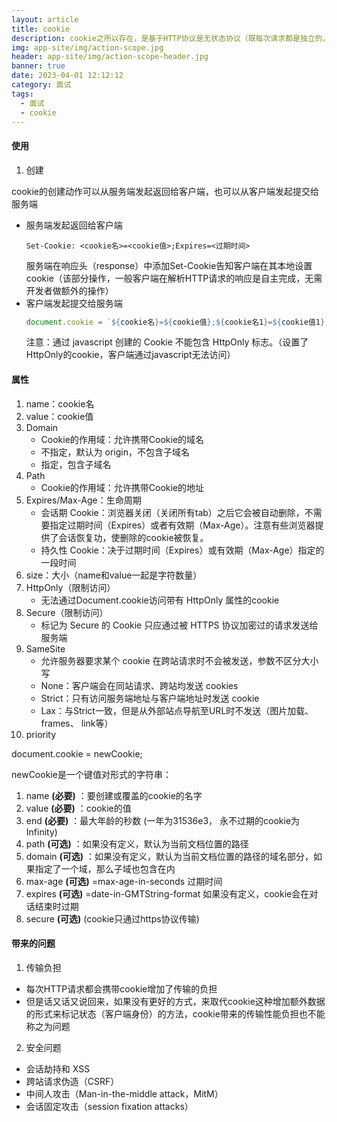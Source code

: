 ```yaml
---
layout: article
title: cookie
description: cookie之所以存在，是基于HTTP协议是无状态协议（既每次请求都是独立的，无上下文环境的，对应客户端、服务端-主要是服务端是无法区分请求的身份和语境的），引入cookie就是来标记请求者的，cookie虽然有大小限制，因为没有更好的客户端存储API，早期也承担了客户端数据存储的任务，限制的cookie更多用于管理回话状态、个性设置、浏览器行为跟踪，这个就主要取决于开发者约定cookie存储的内容了。
img: app-site/img/action-scope.jpg
header: app-site/img/action-scope-header.jpg
banner: true
date: 2023-04-01 12:12:12
category: 面试
tags:
  - 面试
  - cookie
---
```



#### 使用

1. 创建

cookie的创建动作可以从服务端发起返回给客户端，也可以从客户端发起提交给服务端

- 服务端发起返回给客户端
	```
	Set-Cookie: <cookie名>=<cookie值>;Expires=<过期时间>
	```
	服务端在响应头（response）中添加Set-Cookie告知客户端在其本地设置cookie（该部分操作，一般客户端在解析HTTP请求的响应是自主完成，无需开发者做额外的操作）
- 客户端发起提交给服务端
	```js
	document.cookie = `${cookie名}=${cookie值};${cookie名1}=${cookie值1};`
	```
	注意：通过 javascript 创建的 Cookie 不能包含 HttpOnly 标志。（设置了HttpOnly的cookie，客户端通过javascript无法访问）


#### 属性

1. name：cookie名
1. value：cookie值
1. Domain
	- Cookie的作用域：允许携带Cookie的域名
	- 不指定，默认为 origin，不包含子域名
	- 指定，包含子域名
1. Path
	- Cookie的作用域：允许携带Cookie的地址
1. Expires/Max-Age：生命周期
	- 会话期 Cookie：浏览器关闭（关闭所有tab）之后它会被自动删除，不需要指定过期时间（Expires）或者有效期（Max-Age）。注意有些浏览器提供了会话恢复功，使删除的cookie被恢复。
	- 持久性 Cookie：决于过期时间（Expires）或有效期（Max-Age）指定的一段时间
1. size：大小（name和value一起是字符数量）
1. HttpOnly（限制访问）
	- 无法通过Document.cookie访问带有 HttpOnly 属性的cookie
1. Secure（限制访问）
	- 标记为 Secure 的 Cookie 只应通过被 HTTPS 协议加密过的请求发送给服务端
1. SameSite
	- 允许服务器要求某个 cookie 在跨站请求时不会被发送，参数不区分大小写
	- None：客户端会在同站请求、跨站均发送 cookies
	- Strict：只有访问服务端地址与客户端地址时发送 cookie
	- Lax：与Strict一致，但是从外部站点导航至URL时不发送（图片加载、frames、 link等）
1. priority


document.cookie = newCookie;

newCookie是一个键值对形式的字符串：
1. name **(必要)** ：要创建或覆盖的cookie的名字
1. value **(必要)** ：cookie的值
1. end **(必要)** ：最大年龄的秒数 (一年为31536e3， 永不过期的cookie为Infinity) 
1. path **(可选)** ：如果没有定义，默认为当前文档位置的路径
1. domain **(可选)** ：如果没有定义，默认为当前文档位置的路径的域名部分，如果指定了一个域，那么子域也包含在内
1. max-age **(可选)** =max-age-in-seconds 过期时间
1. expires **(可选)** =date-in-GMTString-format 如果没有定义，cookie会在对话结束时过期
1. secure **(可选)**  (cookie只通过https协议传输)

#### 带来的问题

1. 传输负担
- 每次HTTP请求都会携带cookie增加了传输的负担
- 但是话又话又说回来，如果没有更好的方式，来取代cookie这种增加额外数据的形式来标记状态（客户端身份）的方法，cookie带来的传输性能负担也不能称之为问题

2. 安全问题
- 会话劫持和 XSS
- 跨站请求伪造（CSRF）
- 中间人攻击（Man-in-the-middle attack，MitM）
- 会话固定攻击（session fixation attacks）